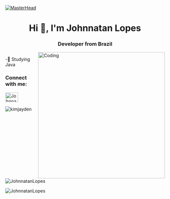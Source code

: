 [![MasterHead](https://visme.co/blog/wp-content/uploads/2019/10/animated-presentation-software-header.gif)]()

<h1 align="center">Hi 👋, I'm Johnnatan Lopes</h1>
<h3 align="center">Developer from Brazil</h3>
<img align="right" alt="Coding" width="400" src="https://miro.medium.com/max/680/0*7Q3yvSIv_t0ioJ-Z.gif"/>

<p align="left"> <img src="https://komarev.com/ghpvc/?username=&label=Profile%20views&color=0e75b6&style=flat" alt="" /> </p>

-🌱 Studying Java

<h3 align="left">Connect with me:</h3>
<p align="left">

<a href="https://www.linkedin.com/in/johnnatan-lopes-9b59ba218/" target="blank"><img align="center" src="https://raw.githubusercontent.com/rahuldkjain/github-profile-readme-generator/master/src/images/icons/Social/linked-in-alt.svg" alt="Johnnatan Lopes" height="30" width="40" /></a>
</p>

<p><img align="left" src="https://github-readme-stats.vercel.app/api/top-langs?username=JohnnatanLopes&show_icons=true&locale=en&layout=compact" alt="kimjayden" /></p>

<p>&nbsp;<img align="center" src="https://github-readme-stats.vercel.app/api?username=JohnnatanLopes&show_icons=true&locale=en" alt="JohnnatanLopes" /></p>

<p><img align="center" src="https://github-readme-streak-stats.herokuapp.com/?user=JohnnatanLopes&" alt="JohnnatanLopes" /></p>

<!---
JohnnatanLopes/JohnnatanLopes is a ✨ special ✨ repository because its `README.md` (this file) appears on your GitHub profile.
You can click the Preview link to take a look at your changes.
--->
